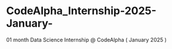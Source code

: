 # CodeAlpha_Internship-2025-January-
01 month Data Science Internship @ CodeAlpha ( January 2025 ) 

